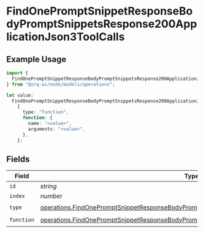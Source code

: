 # FindOnePromptSnippetResponseBodyPromptSnippetsResponse200ApplicationJson3ToolCalls

## Example Usage

```typescript
import {
  FindOnePromptSnippetResponseBodyPromptSnippetsResponse200ApplicationJson3ToolCalls,
} from "@orq-ai/node/models/operations";

let value:
  FindOnePromptSnippetResponseBodyPromptSnippetsResponse200ApplicationJson3ToolCalls =
    {
      type: "function",
      function: {
        name: "<value>",
        arguments: "<value>",
      },
    };
```

## Fields

| Field                                                                                                                                                                                                        | Type                                                                                                                                                                                                         | Required                                                                                                                                                                                                     | Description                                                                                                                                                                                                  |
| ------------------------------------------------------------------------------------------------------------------------------------------------------------------------------------------------------------ | ------------------------------------------------------------------------------------------------------------------------------------------------------------------------------------------------------------ | ------------------------------------------------------------------------------------------------------------------------------------------------------------------------------------------------------------ | ------------------------------------------------------------------------------------------------------------------------------------------------------------------------------------------------------------ |
| `id`                                                                                                                                                                                                         | *string*                                                                                                                                                                                                     | :heavy_minus_sign:                                                                                                                                                                                           | N/A                                                                                                                                                                                                          |
| `index`                                                                                                                                                                                                      | *number*                                                                                                                                                                                                     | :heavy_minus_sign:                                                                                                                                                                                           | N/A                                                                                                                                                                                                          |
| `type`                                                                                                                                                                                                       | [operations.FindOnePromptSnippetResponseBodyPromptSnippetsResponse200ApplicationJson3Type](../../models/operations/findonepromptsnippetresponsebodypromptsnippetsresponse200applicationjson3type.md)         | :heavy_check_mark:                                                                                                                                                                                           | N/A                                                                                                                                                                                                          |
| `function`                                                                                                                                                                                                   | [operations.FindOnePromptSnippetResponseBodyPromptSnippetsResponse200ApplicationJson3Function](../../models/operations/findonepromptsnippetresponsebodypromptsnippetsresponse200applicationjson3function.md) | :heavy_check_mark:                                                                                                                                                                                           | N/A                                                                                                                                                                                                          |